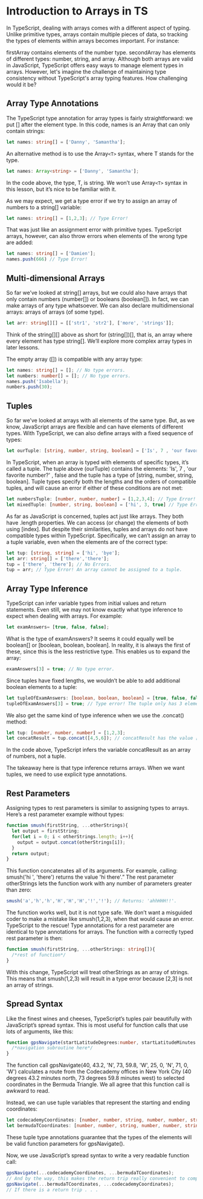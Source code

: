 # Introduction to Arrays in TS

In TypeScript, dealing with arrays comes with a different aspect of typing. Unlike primitive types, arrays contain multiple pieces of data, so tracking the types of elements within arrays becomes important. For instance:

firstArray contains elements of the number type.
secondArray has elements of different types: number, string, and array.
Although both arrays are valid in JavaScript, TypeScript offers easy ways to manage element types in arrays. However, let's imagine the challenge of maintaining type consistency without TypeScript's array typing features. How challenging would it be?

## Array Type Annotations

The TypeScript type annotation for array types is fairly straightforward: we put [] after the element type. In this code, names is an Array that can only contain strings:

```ts
let names: string[] = ['Danny', 'Samantha'];
```

An alternative method is to use the Array`<T>` syntax, where T stands for the type.

```ts
let names: Array<string> = ['Danny', 'Samantha'];
```

In the code above, the type, T, is string. We won’t use Array`<T>` syntax in this lesson, but it’s nice to be familiar with it.

As we may expect, we get a type error if we try to assign an array of numbers to a string[] variable:

```ts
let names: string[] = [1,2,3]; // Type Error!
```

That was just like an assignment error with primitive types. TypeScript arrays, however, can also throw errors when elements of the wrong type are added:

```ts
let names: string[] = ['Damien'];
names.push(666) // Type Error!
```

## Multi-dimensional Arrays

So far we’ve looked at string[] arrays, but we could also have arrays that only contain numbers (number[]) or booleans (boolean[]). In fact, we can make arrays of any type whatsoever. We can also declare multidimensional arrays: arrays of arrays (of some type).

```ts
let arr: string[][] = [['str1', 'str2'], ['more', 'strings']];
```

Think of the string[][] above as short for (string[])[], that is, an array where every element has type string[]. We’ll explore more complex array types in later lessons.

The empty array ([]) is compatible with any array type:

```ts
let names: string[] = []; // No type errors.
let numbers: number[] = []; // No type errors.
names.push('Isabella');  
numbers.push(30);
```

## Tuples

So far we’ve looked at arrays with all elements of the same type. But, as we know, JavaScript arrays are flexible and can have elements of different types. With TypeScript, we can also define arrays with a fixed sequence of types:

```ts
let ourTuple: [string, number, string, boolean] = ['Is', 7 , 'our favorite number?' , false];
```

In TypeScript, when an array is typed with elements of specific types, it’s called a tuple. The tuple above (ourTuple) contains the elements: 'Is', 7 , 'our favorite number?' , false and the tuple has a type of [string, number, string, boolean]. Tuple types specify both the lengths and the orders of compatible tuples, and will cause an error if either of these conditions are not met:

```ts
let numbersTuple: [number, number, number] = [1,2,3,4]; // Type Error! numbersTuple should only have three elements.
let mixedTuple: [number, string, boolean] = ['hi', 3, true] // Type Error! The first elements should be a number, the second a string, and the third a boolean.
```

As far as JavaScript is concerned, tuples act just like arrays. They both have .length properties. We can access (or change) the elements of both using [index]. But despite their similarities, tuples and arrays do not have compatible types within TypeScript. Specifically, we can’t assign an array to a tuple variable, even when the elements are of the correct type:

```ts
let tup: [string, string] = ['hi', 'bye'];
let arr: string[] = ['there','there'];
tup = ['there', 'there']; // No Errors.
tup = arr; // Type Error! An array cannot be assigned to a tuple.
```

## Array Type Inference

TypeScript can infer variable types from initial values and return statements. Even still, we may not know exactly what type inference to expect when dealing with arrays. For example:

```ts
let examAnswers= [true, false, false];
```

What is the type of examAnswers? It seems it could equally well be boolean[] or [boolean, boolean, boolean]. In reality, it is always the first of these, since this is the less restrictive type. This enables us to expand the array:

```ts
examAnswers[3] = true; // No type error.
```

Since tuples have fixed lengths, we wouldn’t be able to add additional boolean elements to a tuple:

```ts
let tupleOfExamAnswers: [boolean, boolean, boolean] = [true, false, false];
tupleOfExamAnswers[3] = true; // Type error! The tuple only has 3 elements.
```

We also get the same kind of type inference when we use the .concat() method:

```ts
let tup: [number, number, number] = [1,2,3];
let concatResult = tup.concat([4,5,6]); // concatResult has the value [1,2,3,4,5,6].
```

In the code above, TypeScript infers the variable concatResult as an array of numbers, not a tuple.

The takeaway here is that type inference returns arrays. When we want tuples, we need to use explicit type annotations.

## Rest Parameters

Assigning types to rest parameters is similar to assigning types to arrays. Here’s a rest parameter example without types:

```ts
function smush(firstString, ...otherStrings){
  let output = firstString;
  for(let i = 0; i < otherStrings.length; i++){
    output = output.concat(otherStrings[i]);
  }
  return output;
}
```

This function concatenates all of its arguments. For example, calling: smush('hi ', 'there') returns the value 'hi there'.” The rest parameter otherStrings lets the function work with any number of parameters greater than zero:

```ts
smush('a','h','h','H','H','H','!','!'); // Returns: 'ahhHHH!!'.
```

The function works well, but it is not type safe. We don’t want a misguided coder to make a mistake like smush(1,2,3), when that would cause an error. TypeScript to the rescue! Type annotations for a rest parameter are identical to type annotations for arrays. The function with a correctly typed rest parameter is then:

```ts
function smush(firstString, ...otherStrings: string[]){
  /*rest of function*/
}
```

With this change, TypeScript will treat otherStrings as an array of strings. This means that smush(1,2,3) will result in a type error because [2,3] is not an array of strings.

## Spread Syntax

Like the finest wines and cheeses, TypeScript’s tuples pair beautifully with JavaScript’s spread syntax. This is most useful for function calls that use lots of arguments, like this:

```ts
function gpsNavigate(startLatitudeDegrees:number, startLatitudeMinutes:number, startNorthOrSouth:string, startLongitudeDegrees: number, startLongitudeMinutes: number, startEastOrWest:string, endLatitudeDegrees:number, endLatitudeMinutes:number , endNorthOrSouth:string, endLongitudeDegrees: number, endLongitudeMinutes: number,  endEastOrWest:string) {
  /*navigation subroutine here*/
}
```

The function call gpsNavigate(40, 43.2, 'N', 73, 59.8, 'W', 25, 0, 'N', 71, 0, 'W') calculates a route from the Codecademy offices in New York City (40 degrees 43.2 minutes north, 73 degrees 59.8 minutes west) to selected coordinates in the Bermuda Triangle. We all agree that this function call is awkward to read.

Instead, we can use tuple variables that represent the starting and ending coordinates:

```ts
let codecademyCoordinates: [number, number, string, number, number, string] = [40, 43.2, 'N', 73, 59.8, 'W'];
let bermudaTCoordinates: [number, number, string, number, number, string] = [25, 0 , 'N' , 71, 0, 'W'];
```

These tuple type annotations guarantee that the types of the elements will be valid function parameters for gpsNavigate().

Now, we use JavaScript’s spread syntax to write a very readable function call:

```ts
gpsNavigate(...codecademyCoordinates, ...bermudaTCoordinates);
// And by the way, this makes the return trip really convenient to compute too:
gpsNavigate(...bermudaTCoordinates, ...codecademyCoordinates);
// If there is a return trip . . .
```
